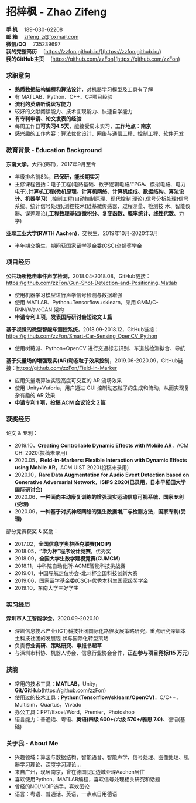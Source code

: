 # 招梓枫 - Zhao Zifeng
**手   机**&emsp; 189-030-62208  
**邮   箱**&emsp; [zifeng_z@foxmail.com](zifeng_z@foxmail.com)  
**微信/QQ**&emsp; 735239697  
**我的完整简历**&emsp; [https://zzfon.github.io/](https://zzfon.github.io/)  
**我的GitHub主页**&emsp; [https://github.com/zzFon](https://github.com/zzFon)

### 求职意向
* **熟悉数据结构编程和算法设计**，对机器学习模型及工具有了解 
* 有 MATLAB、Python、C++、C#项目经验
* **流利的英语听说读写能力**
* 较好的文献阅读能力、技术复现能力、快速自学能力
* **有专利申请、论文发表的经验**
* 每周工作日**可实习4.5天**，能接受周末实习，**工作地点：南京**
* 感兴趣的工作内容：算法优化设计、网络与通信工程、控制工程、软件开发

### 教育背景 - Education Background
**东南大学**，大四(保研)，2017年9月至今  
* 年级排名前8%，**已保研，能长期实习**
* 主修课程包括：电子工程(电路基础、数字逻辑电路/FPGA、模拟电路、电力电子),**计算机工程(微机原理、计算机网络、计算机组成、数据结构、算法设计、机器学习）**,控制工程(自动控制原理、现代控制 理论),信号分析处理(信号系统、统计信号处理),测控技术(硅基微传感器、过程测量、检测技 术、智能仪器、误差理论),**工程数理基础(微积分、复变函数、概率统计、线性代数**、力学)  
  
**亚琛工业大学(RWTH Aachen)**，交换生，2019年10月-2020年3月  
* 半年期交换生，期间获国家留学基金委(CSC)全额奖学金  

### 项目经历
**公共场所枪击事件声学检测**，2018.04-2018.08，GitHub链接：https://github.com/zzFon/Gun-Shot-Detection-and-Positioning_Matlab
* 使用机器学习模型进行声学信号检测与数据增强
* 使用 MATLAB、Python+Tensorflow+sklearn，采用 GMM/C-RNN/WaveGAN 架构
* **申请专利１项，发表国际研讨会短论文１篇**  
  
**基于视觉的微型智能车测控系统**，2018.09-2018.12，GitHub链接：https://github.com/zzFon/Smart-Car-Sensing_OpenCV_Python
* 使用树莓派、Python+OpenCV 进行交通标志识别、车道线检测拟合、导航  
  
**基于矢量场的增强现实(AR)动态粒子效果控制**，2019.06-2020.09，GitHub链接：https://github.com/zzFon/Field-in-Marker  
* 应用矢量场算法实现高度可交互的 AR 流场效果
* 使用 Unity+Vuforia，用户通过 GUI 控制动态粒子的生成和流动，从而实现复杂有趣的 AR 效果
* **申请专利 1 项，投稿 ACM 会议论文２篇**

### 获奖经历
论文 & 专利：  
* 2019.10，**Creating Controllable Dynamic Effects with Mobile AR**，ACM CHI 2020(投稿未录用)
* 2020.05，**Field-in-Markers: Flexible Interaction with Dynamic Effects using Mobile AR**，ACM UIST 2020(投稿未录用)
* 2020.10，**Rare Data Augmentation for Audio Event Detection based on Generative Adversarial Network**，**ISIPS 2020(已录用，日本早稻田大学国际研讨会)**
* 2020.06，**一种面向主动康复训练的增强现实运动信息可视系统**，**国家专利(受理)** 
* 2020.09，**一种基于对抗神经网络的强生数据增广与检测方法**，**国家专利(受理)**  
  
部分竞赛获奖 & 奖励：  
* 2017.02，**全国信息学奥林匹克联赛(NOIP)**
* 2018.05，**“华为杯”程序设计竞赛**，优秀奖
* 2018.09，**全国大学生数学建模竞赛(CUMCM)**
* 2018.11，中科院自动化所-ACME智能科技挑战赛
* 2019.01，中国导航定位协会-北斗杯全国科技创新大赛
* 2019.06，国家留学基金委(CSC)-优秀本科生国家级奖学金
* 2019.10，东南大学三好学生

### 实习经历
**深圳市人工智能学会**，2020.09-2020.10 
 * 深圳信息技术产业(ICT)科技社团国际化路径发展策略研究，重点研究深圳本土科技社团的发展现 状与国际化转型策略
 * 负责**行业调研、策略研究、申报书起草**
 * 与深圳市科协、机器人协会、信息行业协会合作，**正在参与项目竞标(15 万元)**

### 技能
* 常用的技术工具：**MATLAB**，Unity，**Git/GitHub**(https://github.com/zzFon)
* 使用过的技术工具：**Python(Tensorflow/sklearn/OpenCV)**，C/C++，Multisim，Quartus，Vivado
* 办公工具：PPT/Excel/Word，Premier，Photoshop
* 语言能力：普通话、粤语、**英语(四级 600+/六级 570+/雅思 7.0)**、德语(基础) 

### 关于我 - About Me
* 兴趣领域：算法与数据结构、智能语音、智能声学、信号处理、图像处理、机器学习理论、深度学习理论...
* 来自广州，现居南京，曾在德国🇩🇪边城亚琛Aachen居住
* 喜欢使用Python、MATLAB编程，喜欢信号处理相关研究和话题
* 曾经的NOI/NOIP选手，喜欢图论
* 语言：粤语、普通话、英语，一点点日用德语

